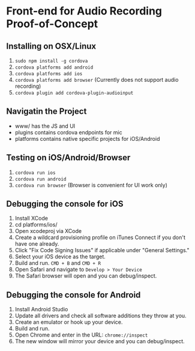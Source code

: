 # Front-end for Audio Recording Proof-of-Concept

## Installing on OSX/Linux
1. `sudo npm install -g cordova`
2. `cordova platforms add android`
3. `cordova platforms add ios` 
4. `cordova platforms add browser` (Currently does not support audio recording)
5. `cordova plugin add cordova-plugin-audioinput`

## Navigatin the Project
* www/ has the JS and UI
* plugins contains cordova endpoints for mic
* platforms contains native specific projects for iOS/Android

## Testing on iOS/Android/Browser
1. `cordova run ios`
2. `cordova run android`
3. `cordova run browser` (Browser is convenient for UI work only)

## Debugging the console for iOS
1. Install XCode
2. cd platforms/ios/
3. Open xcodeproj via XCode
4. Create a wildcard provisioning profile on iTunes Connect if you don't have one already.
5. Click "Fix Code Signing Issues" if applicable under "General Settings."
6. Select your iOS device as the target.
7. Build and run. `CMD + B` and `CMD + R`
8. Open Safari and navigate to `Develop > Your Device`
9. The Safari browser will open and you can debug/inspect.

## Debugging the console for Android
1. Install Android Studio
2. Update all drivers and check all software additions they throw at you.
3. Create an emulator or hook up your device.
4. Build and run.
5. Open Chrome and enter in the URL: `chrome://inspect`
6. The new window will mirror your device and you can debug/inspect.
